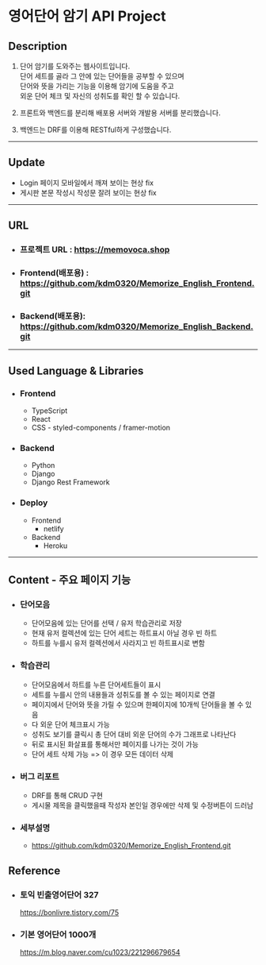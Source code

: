 # 영어단어 암기 API Project

## Description

1. 단어 암기를 도와주는 웹사이트입니다.  
   단어 세트를 골라 그 안에 있는 단어들을 공부할 수 있으며  
   단어와 뜻을 가리는 기능을 이용해 암기에 도움을 주고  
   외운 단어 체크 및 자신의 성취도를 확인 할 수 있습니다.

2. 프론트와 백엔드를 분리해 배포용 서버와 개발용 서버를 분리했습니다.

3. 백엔드는 DRF를 이용해 RESTful하게 구성했습니다.

---

## Update

- Login 페이지 모바일에서 깨져 보이는 현상 fix
- 게시판 본문 작성시 작성문 잘려 보이는 현상 fix

---

## URL

- ### 프로젝트 URL : https://memovoca.shop
- ### Frontend(배포용) : https://github.com/kdm0320/Memorize_English_Frontend.git
- ### Backend(배포용): https://github.com/kdm0320/Memorize_English_Backend.git

---

## Used Language & Libraries

- ### Frontend
  - TypeScript
  - React
  - CSS - styled-components / framer-motion
- ### Backend
  - Python
  - Django
  - Django Rest Framework
- ### Deploy
  - Frontend
    - netlify
  - Backend
    - Heroku

---

## Content - 주요 페이지 기능

- ### 단어모음
  - 단어모음에 있는 단어를 선택 / 유저 학습관리로 저장
  * 현재 유저 컬렉션에 있는 단어 세트는 하트표시 아닐 경우 빈 하트
  * 하트를 누를시 유저 컬렉션에서 사라지고 빈 하트표시로 변함
- ### 학습관리
  - 단어모음에서 하트를 누른 단어세트들이 표시
  - 세트를 누를시 안의 내용들과 성취도를 볼 수 있는 페이지로 연결
  - 페이지에서 단어와 뜻을 가릴 수 있으며 한페이지에 10개씩 단어들을 볼 수 있음
  - 다 외운 단어 체크표시 가능
  - 성취도 보기를 클릭시 총 단어 대비 외운 단어의 수가 그래프로 나타난다
  - 뒤로 표시된 화살표를 통해서만 페이지를 나가는 것이 가능
  - 단어 세트 삭제 가능 => 이 경우 모든 데이터 삭제
- ### 버그 리포트
  - DRF를 통해 CRUD 구현
  - 게시물 제목을 클릭했을때 작성자 본인일 경우에만 삭제 및 수정버튼이 드러남
- ### 세부설명
  - https://github.com/kdm0320/Memorize_English_Frontend.git

## Reference

- ### 토익 빈출영어단어 327
  https://bonlivre.tistory.com/75
- ### 기본 영어단어 1000개
  https://m.blog.naver.com/cu1023/221296679654
